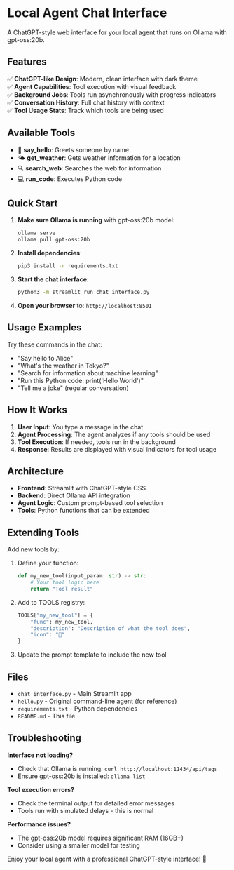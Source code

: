 # Local Agent Chat Interface

A ChatGPT-style web interface for your local agent that runs on Ollama with gpt-oss:20b.

## Features

✅ **ChatGPT-like Design**: Modern, clean interface with dark theme  
✅ **Agent Capabilities**: Tool execution with visual feedback  
✅ **Background Jobs**: Tools run asynchronously with progress indicators  
✅ **Conversation History**: Full chat history with context  
✅ **Tool Usage Stats**: Track which tools are being used  

## Available Tools

- 👋 **say_hello**: Greets someone by name
- 🌤️ **get_weather**: Gets weather information for a location  
- 🔍 **search_web**: Searches the web for information
- 💻 **run_code**: Executes Python code

## Quick Start

1. **Make sure Ollama is running** with gpt-oss:20b model:
   ```bash
   ollama serve
   ollama pull gpt-oss:20b
   ```

2. **Install dependencies**:
   ```bash
   pip3 install -r requirements.txt
   ```

3. **Start the chat interface**:
   ```bash
   python3 -m streamlit run chat_interface.py
   ```

4. **Open your browser** to: `http://localhost:8501`

## Usage Examples

Try these commands in the chat:

- "Say hello to Alice"
- "What's the weather in Tokyo?"
- "Search for information about machine learning"
- "Run this Python code: print('Hello World')"
- "Tell me a joke" (regular conversation)

## How It Works

1. **User Input**: You type a message in the chat
2. **Agent Processing**: The agent analyzes if any tools should be used
3. **Tool Execution**: If needed, tools run in the background
4. **Response**: Results are displayed with visual indicators for tool usage

## Architecture

- **Frontend**: Streamlit with ChatGPT-style CSS
- **Backend**: Direct Ollama API integration
- **Agent Logic**: Custom prompt-based tool selection
- **Tools**: Python functions that can be extended

## Extending Tools

Add new tools by:

1. Define your function:
   ```python
   def my_new_tool(input_param: str) -> str:
       # Your tool logic here
       return "Tool result"
   ```

2. Add to TOOLS registry:
   ```python
   TOOLS["my_new_tool"] = {
       "func": my_new_tool,
       "description": "Description of what the tool does",
       "icon": "🔧"
   }
   ```

3. Update the prompt template to include the new tool

## Files

- `chat_interface.py` - Main Streamlit app
- `hello.py` - Original command-line agent (for reference)
- `requirements.txt` - Python dependencies
- `README.md` - This file

## Troubleshooting

**Interface not loading?**
- Check that Ollama is running: `curl http://localhost:11434/api/tags`
- Ensure gpt-oss:20b is installed: `ollama list`

**Tool execution errors?**
- Check the terminal output for detailed error messages
- Tools run with simulated delays - this is normal

**Performance issues?**
- The gpt-oss:20b model requires significant RAM (16GB+)
- Consider using a smaller model for testing

Enjoy your local agent with a professional ChatGPT-style interface! 🚀
